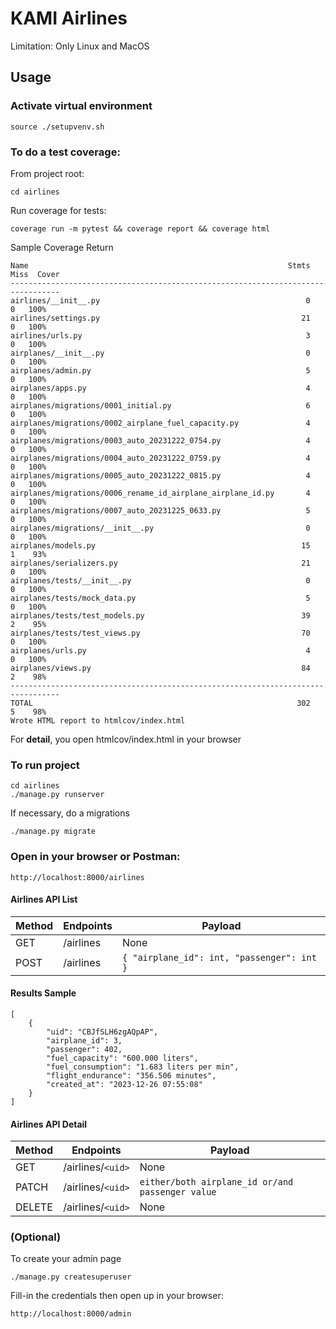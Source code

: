 # KAMI Airlines

Limitation: Only Linux and MacOS

## Usage

### Activate virtual environment

`source ./setupvenv.sh`

### To do a test coverage:

From project root:

```
cd airlines
```

Run coverage for tests:

```
coverage run -m pytest && coverage report && coverage html
```

Sample Coverage Return

```
Name                                                          Stmts   Miss  Cover
---------------------------------------------------------------------------------
airlines/__init__.py                                              0      0   100%
airlines/settings.py                                             21      0   100%
airlines/urls.py                                                  3      0   100%
airplanes/__init__.py                                             0      0   100%
airplanes/admin.py                                                5      0   100%
airplanes/apps.py                                                 4      0   100%
airplanes/migrations/0001_initial.py                              6      0   100%
airplanes/migrations/0002_airplane_fuel_capacity.py               4      0   100%
airplanes/migrations/0003_auto_20231222_0754.py                   4      0   100%
airplanes/migrations/0004_auto_20231222_0759.py                   4      0   100%
airplanes/migrations/0005_auto_20231222_0815.py                   4      0   100%
airplanes/migrations/0006_rename_id_airplane_airplane_id.py       4      0   100%
airplanes/migrations/0007_auto_20231225_0633.py                   5      0   100%
airplanes/migrations/__init__.py                                  0      0   100%
airplanes/models.py                                              15      1    93%
airplanes/serializers.py                                         21      0   100%
airplanes/tests/__init__.py                                       0      0   100%
airplanes/tests/mock_data.py                                      5      0   100%
airplanes/tests/test_models.py                                   39      2    95%
airplanes/tests/test_views.py                                    70      0   100%
airplanes/urls.py                                                 4      0   100%
airplanes/views.py                                               84      2    98%
---------------------------------------------------------------------------------
TOTAL                                                           302      5    98%
Wrote HTML report to htmlcov/index.html
```

For **detail**, you open htmlcov/index.html in your browser

### To run project

```
cd airlines
./manage.py runserver
```

If necessary, do a migrations

```
./manage.py migrate
```

### Open in your browser or Postman:

```
http://localhost:8000/airlines
```

#### Airlines API List

| Method | Endpoints | Payload                                      |
| ------ | --------- | -------------------------------------------- |
| GET    | /airlines | None                                         |
| POST   | /airlines | `{ "airplane_id": int, "passenger": int }` |

#### Results Sample

```
[
    {
        "uid": "CBJfSLH6zgAQpAP",
        "airplane_id": 3,
        "passenger": 402,
        "fuel_capacity": "600.000 liters",
        "fuel_consumption": "1.683 liters per min",
        "flight_endurance": "356.506 minutes",
        "created_at": "2023-12-26 07:55:08"
    }
]
```

#### Airlines API Detail

| Method | Endpoints           | Payload                                            |
| ------ | ------------------- | -------------------------------------------------- |
| GET    | /airlines/`<uid>` | None                                               |
| PATCH  | /airlines/`<uid>` | `either/both airplane_id or/and passenger value` |
| DELETE | /airlines/`<uid>` | None                                               |

### (Optional)

To create your admin page

```
./manage.py createsuperuser
```

Fill-in the credentials then open up in your browser:

```
http://localhost:8000/admin
```
